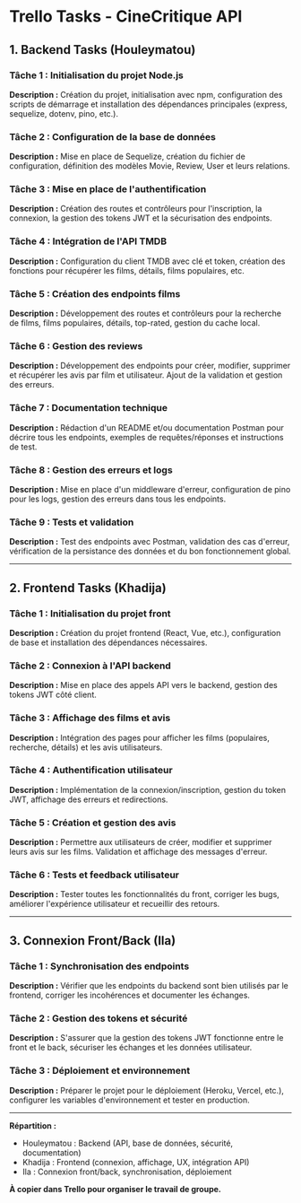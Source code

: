 # Trello Tasks - CineCritique API

## 1. Backend Tasks (Houleymatou)

### Tâche 1 : Initialisation du projet Node.js
**Description :** Création du projet, initialisation avec npm, configuration des scripts de démarrage et installation des dépendances principales (express, sequelize, dotenv, pino, etc.).

### Tâche 2 : Configuration de la base de données
**Description :** Mise en place de Sequelize, création du fichier de configuration, définition des modèles Movie, Review, User et leurs relations.

### Tâche 3 : Mise en place de l'authentification
**Description :** Création des routes et contrôleurs pour l'inscription, la connexion, la gestion des tokens JWT et la sécurisation des endpoints.

### Tâche 4 : Intégration de l'API TMDB
**Description :** Configuration du client TMDB avec clé et token, création des fonctions pour récupérer les films, détails, films populaires, etc.

### Tâche 5 : Création des endpoints films
**Description :** Développement des routes et contrôleurs pour la recherche de films, films populaires, détails, top-rated, gestion du cache local.

### Tâche 6 : Gestion des reviews
**Description :** Développement des endpoints pour créer, modifier, supprimer et récupérer les avis par film et utilisateur. Ajout de la validation et gestion des erreurs.

### Tâche 7 : Documentation technique
**Description :** Rédaction d'un README et/ou documentation Postman pour décrire tous les endpoints, exemples de requêtes/réponses et instructions de test.

### Tâche 8 : Gestion des erreurs et logs
**Description :** Mise en place d'un middleware d'erreur, configuration de pino pour les logs, gestion des erreurs dans tous les endpoints.

### Tâche 9 : Tests et validation
**Description :** Test des endpoints avec Postman, validation des cas d'erreur, vérification de la persistance des données et du bon fonctionnement global.

---

## 2. Frontend Tasks (Khadija)

### Tâche 1 : Initialisation du projet front
**Description :** Création du projet frontend (React, Vue, etc.), configuration de base et installation des dépendances nécessaires.

### Tâche 2 : Connexion à l'API backend
**Description :** Mise en place des appels API vers le backend, gestion des tokens JWT côté client.

### Tâche 3 : Affichage des films et avis
**Description :** Intégration des pages pour afficher les films (populaires, recherche, détails) et les avis utilisateurs.

### Tâche 4 : Authentification utilisateur
**Description :** Implémentation de la connexion/inscription, gestion du token JWT, affichage des erreurs et redirections.

### Tâche 5 : Création et gestion des avis
**Description :** Permettre aux utilisateurs de créer, modifier et supprimer leurs avis sur les films. Validation et affichage des messages d'erreur.

### Tâche 6 : Tests et feedback utilisateur
**Description :** Tester toutes les fonctionnalités du front, corriger les bugs, améliorer l'expérience utilisateur et recueillir des retours.

---

## 3. Connexion Front/Back (Ila)

### Tâche 1 : Synchronisation des endpoints
**Description :** Vérifier que les endpoints du backend sont bien utilisés par le frontend, corriger les incohérences et documenter les échanges.

### Tâche 2 : Gestion des tokens et sécurité
**Description :** S'assurer que la gestion des tokens JWT fonctionne entre le front et le back, sécuriser les échanges et les données utilisateur.

### Tâche 3 : Déploiement et environnement
**Description :** Préparer le projet pour le déploiement (Heroku, Vercel, etc.), configurer les variables d'environnement et tester en production.

---

**Répartition :**
- Houleymatou : Backend (API, base de données, sécurité, documentation)
- Khadija : Frontend (connexion, affichage, UX, intégration API)
- Ila : Connexion front/back, synchronisation, déploiement

**À copier dans Trello pour organiser le travail de groupe.**
